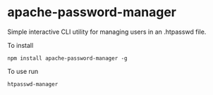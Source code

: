 # apache-password-manager

Simple interactive CLI utility for managing users in an .htpasswd file.

To install
```
npm install apache-password-manager -g
```

To use run
```
htpasswd-manager
```
